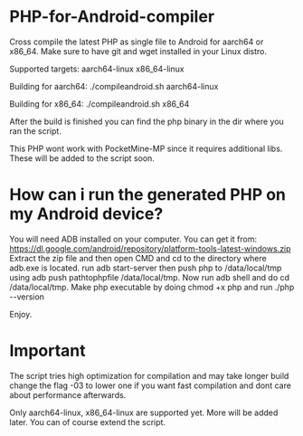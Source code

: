 # PHP-for-Android-compiler
Cross compile the latest PHP as single file to Android for aarch64 or x86_64. Make sure to have git and wget installed in your Linux distro. 

Supported targets: 
aarch64-linux
x86_64-linux

Building for aarch64: ./compileandroid.sh aarch64-linux

Building for x86_64: ./compileandroid.sh x86_64

After the build is finished you can find the php binary in the dir where you ran the script. 

This PHP wont work with PocketMine-MP since it requires additional libs. These will be added to the script soon.


# How can i run the generated PHP on my Android device?
You will need ADB installed on your computer. You can get it from: https://dl.google.com/android/repository/platform-tools-latest-windows.zip
Extract the zip file and then open CMD and cd to the directory where adb.exe is located.
run adb start-server then push php to /data/local/tmp using adb push pathtophpfile /data/local/tmp.
Now run adb shell and do cd /data/local/tmp. Make php executable by doing chmod +x php and run ./php --version

Enjoy.

# Important
The script tries high optimization for compilation and may take longer build change the flag -03 to lower one if you want fast compilation and dont care about performance afterwards.

Only aarch64-linux, x86_64-linux are supported yet. More will be added later. You can of course extend the script.
